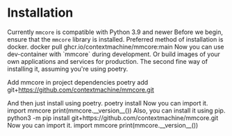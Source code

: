 # Installation

<note>
Currently <code>mmcore</code> is compatible with Python 3.9 and newer
</note>
Before we begin, ensure that the <code>mmcore</code> library is installed.


<procedure title="Docker">
<step>
Preferred method of installation is docker.
<code-block lang="bash">
docker pull ghcr.io/contextmachine/mmcore:main
</code-block>
</step>

<step>
Now you can use dev-container with `mmcore` during development. Or build images of your own applications and 
services for
production.
</step>
</procedure>

<procedure title="Poetry">
<step>
The second fine way of installing it, assuming you're using poetry.

Add mmcore in project dependencies
<code-block lang="bash">
poetry add git+https://github.com/contextmachine/mmcore.git

</code-block>
</step>
<step>
And then just install using poetry.
<code-block lang="bash">
poetry install
</code-block>
</step>
<step>
Now you can import it.
<code-block lang="python">
import mmcore
print(mmcore.__version__())
</code-block>
</step>
</procedure>


<procedure title="Pip">
<step>
Also, you can install it using pip.
<code-block lang="bash">
python3 -m pip install git+https://github.com/contextmachine/mmcore.git
</code-block>

</step>
<step>
Now you can import it.
<code-block lang="python">
import mmcore
print(mmcore.__version__())
</code-block>
</step>

</procedure>
